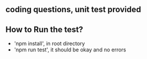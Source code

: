 ## coding questions, unit test provided

## How to Run the test?
- 'npm install', in root directory
- 'npm run test', it should be okay and no errors
